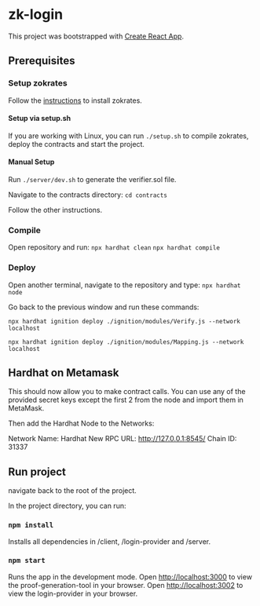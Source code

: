 # zk-login

This project was bootstrapped with [Create React App](https://github.com/facebook/create-react-app).

## Prerequisites

### Setup zokrates

Follow the [instructions](https://zokrates.github.io/gettingstarted.html) to install zokrates.

#### Setup via setup.sh

If you are working with Linux, you can run `./setup.sh` to compile zokrates, deploy the contracts and start the project.

#### Manual Setup
Run `./server/dev.sh` to generate the verifier.sol file.

Navigate to the contracts directory:
`cd contracts`

Follow the other instructions.

### Compile
Open repository and run:
`npx hardhat clean`
`npx hardhat compile`

### Deploy
Open another terminal, navigate to the repository and type:
`npx hardhat node`

Go back to the previous window and run these commands:

`npx hardhat ignition deploy ./ignition/modules/Verify.js --network localhost`

`npx hardhat ignition deploy ./ignition/modules/Mapping.js --network localhost`

## Hardhat on Metamask
This should now allow you to make contract calls.
You can use any of the provided secret keys except the first 2 from the node and import them in MetaMask.

Then add the Hardhat Node to the Networks:

Network Name: Hardhat
New RPC URL: http://127.0.0.1:8545/
Chain ID: 31337

## Run project

navigate back to the root of the project.

In the project directory, you can run:
### `npm install`

Installs all dependencies in /client, /login-provider and /server.

### `npm start`

Runs the app in the development mode.
Open [http://localhost:3000](http://localhost:3002) to view the proof-generation-tool in your browser.
Open [http://localhost:3002](http://localhost:3002) to view the login-provider in your browser.
